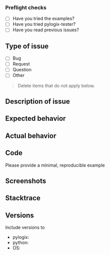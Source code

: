 ### Preflight checks

- [ ] Have you tried the examples?
- [ ] Have you tried pylogix-tester?
- [ ] Have you read previous issues?

## Type of issue

- [ ] Bug
- [ ] Request
- [ ] Question
- [ ] Other

> Delete items that do not apply below.

## Description of issue

## Expected behavior

## Actual behavior

## Code

Please provide a minimal, reproducible example

## Screenshots

## Stacktrace

## Versions

Include versions to

- pylogix:
- python:
- OS:
